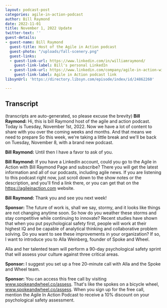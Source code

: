 ```yaml
---
layout: podcast-post
categories: agile-in-action-podcast
author: Bill Raymond
date: 2022-11-01
title: November 1, 2022 Update
twitter-text: ''
guest-details:
- guest-name: Bill Raymond
  guest-title: Host of the Agile in Action podcast
  guest-photo: "/uploads/fall-scenery.png"
  guest-links:
  - guest-link-url: https://www.linkedin.com/in/williamraymond/
    guest-link-label: Bill's personal LinkedIn
  - guest-link-url: https://www.linkedin.com/company/agile-in-action-with-bill-raymond-podcast
    guest-link-label: Agile in Action podcast link
libsynUrl: 'https://directory.libsyn.com/episode/index/id/24862260'

---
```

## Transcript

(transcripts are auto-generated, so please excuse the brevity)
**Bill Raymond:** Hi, this is bill Raymond host of the agile and action podcast. Today is Tuesday, November 1st, 2022. Now we have a lot of content to share with you over the coming weeks and months. And that means we need to prepare So this week, we're taking a little break and we'll be back on Tuesday, November 8, with a brand new podcast. 

**Bill Raymond:** Until then I have a favor to ask of you. 

**Bill Raymond:** If you have a LinkedIn account, could you go to the Agile in Action with Bill Raymond Page and subscribe? There you will get the latest information and all of our podcasts, including agile news. If you are listening to this podcast right now, just scroll down to the show notes or the description, and you'll find a link there, or you can get that on the https://agileinaction.com website. 

**Bill Raymond:** Thank you and see you next week!

**Sponsor:** The future of work is, shall we say, stormy, and it looks like things are not changing anytime soon. So how do you weather these storms and stay competitive while continuing to innovate? Recent studies have shown that when you put psychological safety first, people will work at their highest IQ and be capable of analytical thinking and collaborative problem solving. Do you want to see these improvements in your organization? If so, I want to introduce you to Alla Weinberg, founder of Spoke and Wheel.

Alla and her talented team will perform a 90-day psychological safety sprint that will assess your culture against three critical areas.

**Sponsor:** I suggest you set up a free 20-minute call with Alla and the Spoke and Wheel team.

**Sponsor:** You can access this free call by visiting www.spokeandwheel.co/assess. That's like the spokes on a bicycle wheel, www.spokeandwheel.co/assess. When you sign up for the free call, mention the Agile In Action Podcast to receive a 10% discount on your psychological safety assessment. 

